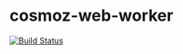 cosmoz-web-worker
=================

[![Build Status](https://travis-ci.org/Neovici/cosmoz-web-worker.svg?branch=master)](https://travis-ci.org/Neovici/cosmoz-web-worker)

